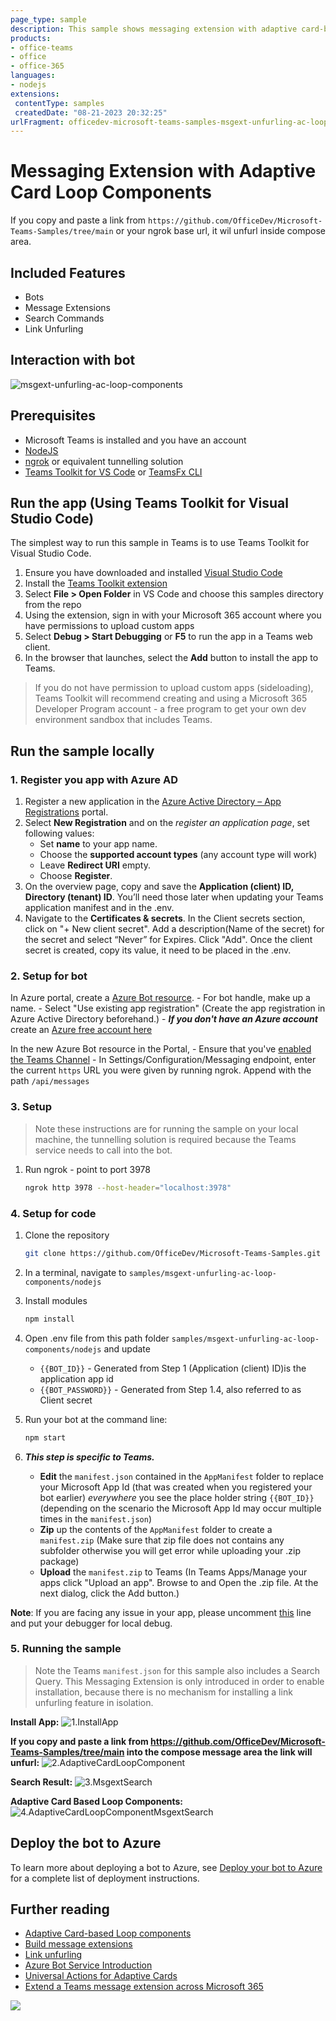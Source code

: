 ```yaml
---
page_type: sample
description: This sample shows messaging extension with adaptive card-based loop components functionality.
products:
- office-teams
- office
- office-365
languages:
- nodejs
extensions:
 contentType: samples
 createdDate: "08-21-2023 20:32:25"
urlFragment: officedev-microsoft-teams-samples-msgext-unfurling-ac-loop-components-nodejs
---
```


# Messaging Extension with Adaptive Card Loop Components

If you copy and paste a link from `https://github.com/OfficeDev/Microsoft-Teams-Samples/tree/main` or your ngrok base url, it wil unfurl inside compose area.

## Included Features
* Bots
* Message Extensions
* Search Commands
* Link Unfurling

## Interaction with bot
![msgext-unfurling-ac-loop-components](Images/msgext-unfurling-ac-loop-components.gif)

## Prerequisites

- Microsoft Teams is installed and you have an account
- [NodeJS](https://nodejs.org/en/)
- [ngrok](https://ngrok.com/) or equivalent tunnelling solution
- [Teams Toolkit for VS Code](https://marketplace.visualstudio.com/items?itemName=TeamsDevApp.ms-teams-vscode-extension) or [TeamsFx CLI](https://learn.microsoft.com/microsoftteams/platform/toolkit/teamsfx-cli?pivots=version-one)

## Run the app (Using Teams Toolkit for Visual Studio Code)

The simplest way to run this sample in Teams is to use Teams Toolkit for Visual Studio Code.

1. Ensure you have downloaded and installed [Visual Studio Code](https://code.visualstudio.com/docs/setup/setup-overview)
1. Install the [Teams Toolkit extension](https://marketplace.visualstudio.com/items?itemName=TeamsDevApp.ms-teams-vscode-extension)
1. Select **File > Open Folder** in VS Code and choose this samples directory from the repo
1. Using the extension, sign in with your Microsoft 365 account where you have permissions to upload custom apps
1. Select **Debug > Start Debugging** or **F5** to run the app in a Teams web client.
1. In the browser that launches, select the **Add** button to install the app to Teams.
> If you do not have permission to upload custom apps (sideloading), Teams Toolkit will recommend creating and using a Microsoft 365 Developer Program account - a free program to get your own dev environment sandbox that includes Teams.

## Run the sample locally

### 1. Register you app with Azure AD

1. Register a new application in the [Azure Active Directory – App Registrations](https://go.microsoft.com/fwlink/?linkid=2083908) portal.
  2. Select **New Registration** and on the *register an application page*, set following values:
      * Set **name** to your app name.
      * Choose the **supported account types** (any account type will work)
      * Leave **Redirect URI** empty.
      * Choose **Register**.
  3. On the overview page, copy and save the **Application (client) ID, Directory (tenant) ID**. You’ll need those later when updating your Teams application manifest and in the .env.
  4.  Navigate to the **Certificates & secrets**. In the Client secrets section, click on "+ New client secret". Add a description(Name of the secret) for the secret and select “Never” for Expires. Click "Add". Once the client secret is created, copy its value, it need to be placed in the .env.

### 2. Setup for bot
In Azure portal, create a [Azure Bot resource](https://docs.microsoft.com/azure/bot-service/bot-service-quickstart-registration).
    - For bot handle, make up a name.
    - Select "Use existing app registration" (Create the app registration in Azure Active Directory beforehand.)
    - __*If you don't have an Azure account*__ create an [Azure free account here](https://azure.microsoft.com/free/)
    
   In the new Azure Bot resource in the Portal, 
    - Ensure that you've [enabled the Teams Channel](https://learn.microsoft.com/azure/bot-service/channel-connect-teams?view=azure-bot-service-4.0)
    - In Settings/Configuration/Messaging endpoint, enter the current `https` URL you were given by running ngrok. Append with the path `/api/messages`

### 3. Setup

> Note these instructions are for running the sample on your local machine, the tunnelling solution is required because
the Teams service needs to call into the bot.

1) Run ngrok - point to port 3978

    ```bash
    ngrok http 3978 --host-header="localhost:3978"
    ```

### 4. Setup for code
1) Clone the repository

    ```bash
    git clone https://github.com/OfficeDev/Microsoft-Teams-Samples.git
    ```

1) In a terminal, navigate to `samples/msgext-unfurling-ac-loop-components/nodejs`

1) Install modules

    ```bash
    npm install
    ```

1) Open .env file from this path folder `samples/msgext-unfurling-ac-loop-components/nodejs` and update 
   - `{{BOT_ID}}` - Generated from Step 1 (Application (client) ID)is the application app id
   - `{{BOT_PASSWORD}}` - Generated from Step 1.4, also referred to as Client secret

1) Run your bot at the command line:

    ```bash
    npm start
    ```

1) __*This step is specific to Teams.*__
    - **Edit** the `manifest.json` contained in the  `AppManifest` folder to replace your Microsoft App Id (that was created when you registered your bot earlier) *everywhere* you see the place holder string `{{BOT_ID}}` (depending on the scenario the Microsoft App Id may occur multiple times in the `manifest.json`)
    - **Zip** up the contents of the `AppManifest` folder to create a `manifest.zip` (Make sure that zip file does not contains any subfolder otherwise you will get error while uploading your .zip package)
    - **Upload** the `manifest.zip` to Teams (In Teams Apps/Manage your apps click "Upload an app". Browse to and Open the .zip file. At the next dialog, click the Add button.)

**Note**: If you are facing any issue in your app, please uncomment [this](https://github.com/OfficeDev/Microsoft-Teams-Samples/blob/main/samples/msgext-unfurling-ac-loop-components/nodejs/index.js#L39) line and put your debugger for local debug.

### 5. Running the sample

> Note the Teams `manifest.json` for this sample also includes a Search Query. This Messaging Extension is only introduced in order to enable installation, because there is no mechanism for installing a link unfurling feature in isolation.

**Install App:**
![1.InstallApp](Images/1.InstallApp.png)

**If you copy and paste a link from https://github.com/OfficeDev/Microsoft-Teams-Samples/tree/main into the compose message area the link will unfurl:**
![2.AdaptiveCardLoopComponent](Images/2.AdaptiveCardLoopComponent.png)

**Search Result:**
![3.MsgextSearch ](Images/3.MsgextSearch.png)

**Adaptive Card Based Loop Components:**
![4.AdaptiveCardLoopComponentMsgextSearch](Images/4.AdaptiveCardLoopComponentMsgextSearch.png)

## Deploy the bot to Azure

To learn more about deploying a bot to Azure, see [Deploy your bot to Azure](https://aka.ms/azuredeployment) for a complete list of deployment instructions.

## Further reading

- [Adaptive Card-based Loop components](https://learn.microsoft.com/en-us/microsoftteams/platform/m365-apps/cards-loop-component?branch=pr-en-us-9230)
- [Build message extensions](https://review.learn.microsoft.com/en-us/microsoftteams/platform/messaging-extensions/what-are-messaging-extensions)
- [Link unfurling]()
- [Azure Bot Service Introduction](https://review.learn.microsoft.com/en-us/microsoftteams/platform/messaging-extensions/how-to/link-unfurling)
- [Universal Actions for Adaptive Cards](https://review.learn.microsoft.com/en-us/microsoftteams/platform/task-modules-and-cards/cards/universal-actions-for-adaptive-cards/work-with-universal-actions-for-adaptive-cards)
- [Extend a Teams message extension across Microsoft 365](https://review.learn.microsoft.com/en-us/microsoftteams/platform/m365-apps/extend-m365-teams-message-extension)


<img src="https://pnptelemetry.azurewebsites.net/microsoft-teams-samples/samples/msgext-unfurling-ac-loop-components-nodejs" />